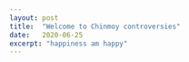 ```yaml
---
layout: post
title:  "Welcome to Chinmoy controversies"
date:   2020-06-25
excerpt: "happiness am happy"
---
```

